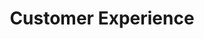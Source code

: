 ---
# This topic lives at
# https://digital.gov/topics/customer-experience

# Topic Title
title: "Customer Experience"

# description — keep it short and clear
# summary: ""

# Weight
weight: 1

# For more information on managing topics,
# see https://github.com/GSA/digitalgov.gov/wiki/topics
---